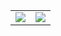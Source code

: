 <table>
  <tr>
    <td align="center" style="padding=0;width=50%;">
      <img align="center" style="padding=0;" src="https://gh-stats.didinele.me/api/?username=matary1&show_icons=true&title_color=4F8CC9&text_color=9f9f9f&bg_color=00000000&hide_border=true&icon_color=4F8CC9&hide_title=true&count_private=true"/>
    </td>
    <td align="center" style="padding=0;width=50%;">
      <img align="center" style="padding=0;" src="https://gh-stats.didinele.me/api/top-langs/?username=matary&layout=compact&show_icons=true&title_color=4F8CC9&text_color=9f9f9f&bg_color=ff3000&hide_border=true&icon_color=00000000&count_private=true&extra=matary1 -djs-v13-bot,ghost-ping-detector"/>
    </td>
  </tr>
</table>
